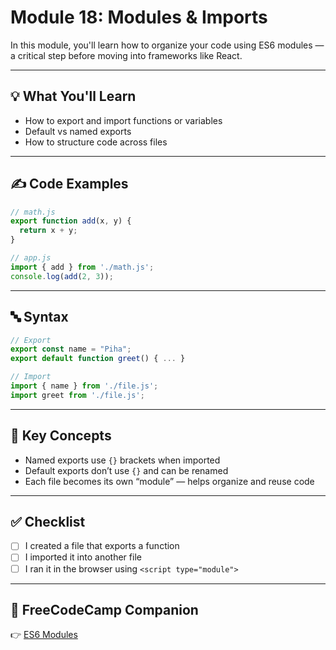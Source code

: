 # Module 18: Modules & Imports

In this module, you'll learn how to organize your code using ES6 modules — a critical step before moving into frameworks like React.

---

## 💡 What You'll Learn
- How to export and import functions or variables
- Default vs named exports
- How to structure code across files

---

## ✍️ Code Examples

```javascript
// math.js
export function add(x, y) {
  return x + y;
}

// app.js
import { add } from './math.js';
console.log(add(2, 3));
```

---

## 🔤 Syntax

```javascript
// Export
export const name = "Piha";
export default function greet() { ... }

// Import
import { name } from './file.js';
import greet from './file.js';
```

---

## 🧠 Key Concepts

- Named exports use `{}` brackets when imported
- Default exports don’t use `{}` and can be renamed
- Each file becomes its own “module” — helps organize and reuse code

---

## ✅ Checklist

- [ ] I created a file that exports a function
- [ ] I imported it into another file
- [ ] I ran it in the browser using `<script type="module">`

---

## 📘 FreeCodeCamp Companion

👉 [ES6 Modules](https://www.freecodecamp.org/learn/javascript-algorithms-and-data-structures/es6/)

